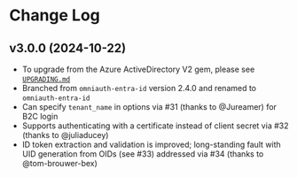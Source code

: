 # Change Log

## v3.0.0 (2024-10-22)

* To upgrade from the Azure ActiveDirectory V2 gem, please see [`UPGRADING.md`](UPGRADING.md)
* Branched from `omniauth-entra-id` version 2.4.0 and renamed to `omniauth-entra-id`
* Can specify `tenant_name` in options via #31 (thanks to @Jureamer) for B2C login
* Supports authenticating with a certificate instead of client secret via #32 (thanks to @juliaducey)
* ID token extraction and validation is improved; long-standing fault with UID generation from OIDs (see #33) addressed via #34 (thanks to @tom-brouwer-bex)
